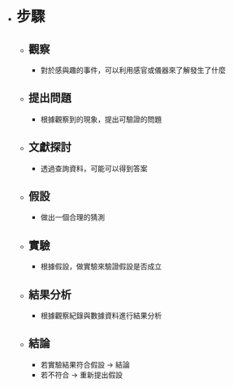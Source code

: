 - # 步驟
	- ## 觀察
		- 對於感與趣的事件，可以利用感官或儀器來了解發生了什麼
	- ## 提出問題
		- 根據觀察到的現象，提出可驗證的問題
	- ## 文獻探討
		- 透過查詢資料，可能可以得到答案
	- ## 假設
		- 做出一個合理的猜測
	- ## 實驗
		- 根據假設，做實驗來驗證假設是否成立
	- ## 結果分析
		- 根據觀察紀錄與數據資料進行結果分析
	- ## 結論
		- 若實驗結果符合假設 -> 結論
		- 若不符合 -> 重新提出假設